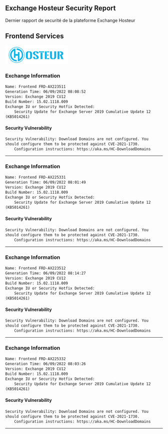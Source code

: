 ## Exchange Hosteur Security Report
Dernier rapport de securité de la plateforme Exchange Hosteur

## Frontend Services
![logo](img/logo-hosteur_2021.png)

### Exchange Information
	Name: Frontend FRD-AX223511
	Generation Time: 06/09/2022 08:08:52
	Version: Exchange 2019 CU12
	Build Number: 15.02.1118.009
	Exchange IU or Security Hotfix Detected: 
		Security Update for Exchange Server 2019 Cumulative Update 12 (KB5014261)

#### Security Vulnerability
	Security Vulnerability: Download Domains are not configured. You should configure them to be protected against CVE-2021-1730.
		Configuration instructions: https://aka.ms/HC-DownloadDomains

---
### Exchange Information
	Name: Frontend FRD-AX225331
	Generation Time: 06/09/2022 08:01:49
	Version: Exchange 2019 CU12
	Build Number: 15.02.1118.009
	Exchange IU or Security Hotfix Detected: 
		Security Update for Exchange Server 2019 Cumulative Update 12 (KB5014261)

#### Security Vulnerability
	Security Vulnerability: Download Domains are not configured. You should configure them to be protected against CVE-2021-1730.
		Configuration instructions: https://aka.ms/HC-DownloadDomains

---
### Exchange Information
	Name: Frontend FRD-AX223512
	Generation Time: 06/09/2022 08:14:27
	Version: Exchange 2019 CU12
	Build Number: 15.02.1118.009
	Exchange IU or Security Hotfix Detected: 
		Security Update for Exchange Server 2019 Cumulative Update 12 (KB5014261)

#### Security Vulnerability
	Security Vulnerability: Download Domains are not configured. You should configure them to be protected against CVE-2021-1730.
		Configuration instructions: https://aka.ms/HC-DownloadDomains

---
### Exchange Information
	Name: Frontend FRD-AX225332
	Generation Time: 06/09/2022 08:03:26
	Version: Exchange 2019 CU12
	Build Number: 15.02.1118.009
	Exchange IU or Security Hotfix Detected: 
		Security Update for Exchange Server 2019 Cumulative Update 12 (KB5014261)

#### Security Vulnerability
	Security Vulnerability: Download Domains are not configured. You should configure them to be protected against CVE-2021-1730.
		Configuration instructions: https://aka.ms/HC-DownloadDomains

---
